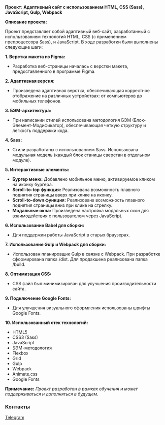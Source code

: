 **Проект: Адаптивный сайт с использованием HTML, CSS (Sass), JavaScript, Gulp, Webpack**

**Описание проекта:**

Проект представляет собой адаптивный веб-сайт, разработанный с использованием технологий HTML, CSS (с применением препроцессора Sass), и JavaScript. В ходе разработки были выполнены следующие шаги:

**1. Верстка макета из Figma:**
   - Разработка веб-страницы началась с верстки макета, предоставленного в программе Figma.

**2. Адаптивная версия:**
   - Произведена адаптивная верстка, обеспечивающая корректное отображение на различных устройствах: от компьютеров до мобильных телефонов.

**3. БЭМ-архитектура:**
   - При написании стилей использована методология БЭМ (Блок-Элемент-Модификатор), обеспечивающая четкую структуру и легкость поддержки кода.

**4. Sass:**
   - Стили разработаны с использованием Sass. Использована модульная модель (каждый блок станицы сверстан в отдельном модуле).

**5. Интерактивные элементы:**
   - **Бургер меню:** Добавлено мобильное меню, активируемое кликом на иконку бургера.
   - **Scroll-to-top функция:** Реализована возможность плавного поднятия страницы вверх при клике на иконку.
   - **Scroll-to-down функция:** Реализована возможность плавного поднятия страницы вниз при клике на стрелку.
   - **Модальные окна:** Произведена настройка модальных окон для взаимодействия с пользователем через JavaScript.

**6. Использование Babel для сборки:**
   - Для поддержки работы JavaScript в старых браузерах.

**7. Использование Gulp и Webpack для сборки:**
   - Использован планировщик Gulp в связке с Webpack. При разработке сформирована папка /dist. Для продакшена реализована папка /build.

**8. Оптимизация CSS:**
   - CSS файл был минимизирован для улучшения производительности сайта.

**9. Подключение Google Fonts:**
   - Для улучшения визуального оформления использованы шрифты Google Fonts.

**10. Использованный стек технологий:**
   - HTML5
   - CSS3 (Sass)
   - JavaScript
   - БЭМ-методология
   - Flexbox
   - Grid
   - Gulp
   - Webpack
   - Animate.css
   - Google Fonts

**Примечание:**
*Проект разработан в рамках обучения и может поддерживаться и дополняться в будущем.*

### Контакты

[Telegram](https://t.me/SWED_DIMA)
